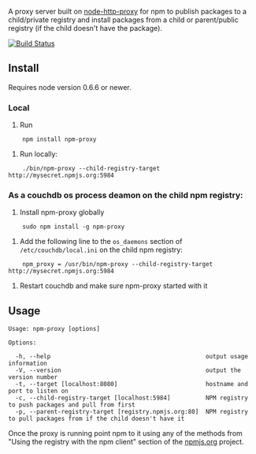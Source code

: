 A proxy server built on
[node-http-proxy](https://github.com/nodejitsu/node-http-proxy) for
npm to publish packages to a child/private registry and install
packages from a child or parent/public registry (if the child doesn't
have the package).

[![Build Status](https://secure.travis-ci.org/g-k/npm-proxy.png)](http://travis-ci.org/g-k/npm-proxy)

## Install

Requires node version 0.6.6 or newer.

### Local

1. Run

```
    npm install npm-proxy
```

1. Run locally:

```
	./bin/npm-proxy --child-registry-target http://mysecret.npmjs.org:5984
```

### As a couchdb os process deamon on the child npm registry:

1. Install npm-proxy globally

```
    sudo npm install -g npm-proxy
```

1. Add the following line to the `os_daemons` section of
`/etc/couchdb/local.ini` on the child npm registry:

```
    npm_proxy = /usr/bin/npm-proxy --child-registry-target http://mysecret.npmjs.org:5984
```

1. Restart couchdb and make sure npm-proxy started with it

## Usage

    Usage: npm-proxy [options]

    Options:

      -h, --help                                            output usage information
      -V, --version                                         output the version number
      -t, --target [localhost:8080]                         hostname and port to listen on
      -c, --child-registry-target [localhost:5984]          NPM registry to push packages and pull from first
      -p, --parent-registry-target [registry.npmjs.org:80]  NPM registry to pull packages from if the child doesn't have it

Once the proxy is running point npm to it using any of the methods
from "Using the registry with the npm client" section of the
[npmjs.org](http://github.com/isaacs/npmjs.org) project.
